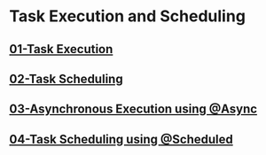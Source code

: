 # Task Execution and Scheduling

## [01-Task Execution](01-task-execution/README.md)

## [02-Task Scheduling](02-task-scheduling/README.md)

## [03-Asynchronous Execution using @Async](03-asynchronous-execution-using-@async/README.md)

## [04-Task Scheduling using @Scheduled](04-task-scheduling-using-@scheduled/README.md)

